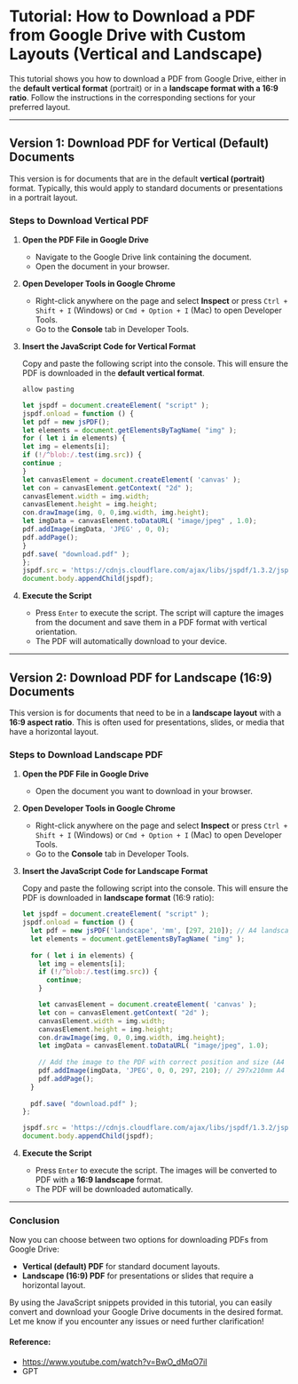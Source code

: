 # **Tutorial: How to Download a PDF from Google Drive with Custom Layouts (Vertical and Landscape)**

This tutorial shows you how to download a PDF from Google Drive, either in the **default vertical format** (portrait) or in a **landscape format with a 16:9 ratio**. Follow the instructions in the corresponding sections for your preferred layout.

---

## **Version 1: Download PDF for Vertical (Default) Documents**

This version is for documents that are in the default **vertical (portrait)** format. Typically, this would apply to standard documents or presentations in a portrait layout.

### **Steps to Download Vertical PDF**

1. **Open the PDF File in Google Drive**
   - Navigate to the Google Drive link containing the document.
   - Open the document in your browser.

2. **Open Developer Tools in Google Chrome**
   - Right-click anywhere on the page and select **Inspect** or press `Ctrl + Shift + I` (Windows) or `Cmd + Option + I` (Mac) to open Developer Tools.
   - Go to the **Console** tab in Developer Tools.

3. **Insert the JavaScript Code for Vertical Format**

   Copy and paste the following script into the console. This will ensure the PDF is downloaded in the **default vertical format**.

   ```javascript
   allow pasting

   let jspdf = document.createElement( "script" );
   jspdf.onload = function () {
   let pdf = new jsPDF();
   let elements = document.getElementsByTagName( "img" );
   for ( let i in elements) {
   let img = elements[i];
   if (!/^blob:/.test(img.src)) {
   continue ;
   }
   let canvasElement = document.createElement( 'canvas' );
   let con = canvasElement.getContext( "2d" );
   canvasElement.width = img.width;
   canvasElement.height = img.height;
   con.drawImage(img, 0, 0,img.width, img.height);
   let imgData = canvasElement.toDataURL( "image/jpeg" , 1.0);
   pdf.addImage(imgData, 'JPEG' , 0, 0);
   pdf.addPage();
   }
   pdf.save( "download.pdf" );
   };
   jspdf.src = 'https://cdnjs.cloudflare.com/ajax/libs/jspdf/1.3.2/jspdf.min.js' ;
   document.body.appendChild(jspdf);
   ```

4. **Execute the Script**
   - Press `Enter` to execute the script. The script will capture the images from the document and save them in a PDF format with vertical orientation.
   - The PDF will automatically download to your device.

---

## **Version 2: Download PDF for Landscape (16:9) Documents**

This version is for documents that need to be in a **landscape layout** with a **16:9 aspect ratio**. This is often used for presentations, slides, or media that have a horizontal layout.

### **Steps to Download Landscape PDF**

1. **Open the PDF File in Google Drive**
   - Open the document you want to download in your browser.

2. **Open Developer Tools in Google Chrome**
   - Right-click anywhere on the page and select **Inspect** or press `Ctrl + Shift + I` (Windows) or `Cmd + Option + I` (Mac) to open Developer Tools.
   - Go to the **Console** tab in Developer Tools.

3. **Insert the JavaScript Code for Landscape Format**

   Copy and paste the following script into the console. This will ensure the PDF is downloaded in **landscape format** (16:9 ratio):

   ```javascript
   let jspdf = document.createElement( "script" );
   jspdf.onload = function () {
     let pdf = new jsPDF('landscape', 'mm', [297, 210]); // A4 landscape size
     let elements = document.getElementsByTagName( "img" );
     
     for ( let i in elements) {
       let img = elements[i];
       if (!/^blob:/.test(img.src)) {
         continue;
       }
   
       let canvasElement = document.createElement( 'canvas' );
       let con = canvasElement.getContext( "2d" );
       canvasElement.width = img.width;
       canvasElement.height = img.height;
       con.drawImage(img, 0, 0,img.width, img.height);
       let imgData = canvasElement.toDataURL( "image/jpeg", 1.0);
       
       // Add the image to the PDF with correct position and size (A4 landscape size)
       pdf.addImage(imgData, 'JPEG', 0, 0, 297, 210); // 297x210mm A4 landscape size (16:9 ratio)
       pdf.addPage();
     }
     
     pdf.save( "download.pdf" );
   };
   
   jspdf.src = 'https://cdnjs.cloudflare.com/ajax/libs/jspdf/1.3.2/jspdf.min.js';
   document.body.appendChild(jspdf);
   ```

4. **Execute the Script**
   - Press `Enter` to execute the script. The images will be converted to PDF with a **16:9 landscape** format.
   - The PDF will be downloaded automatically.

---

### **Conclusion**

Now you can choose between two options for downloading PDFs from Google Drive:

- **Vertical (default) PDF** for standard document layouts.
- **Landscape (16:9) PDF** for presentations or slides that require a horizontal layout.

By using the JavaScript snippets provided in this tutorial, you can easily convert and download your Google Drive documents in the desired format. Let me know if you encounter any issues or need further clarification!

#### Reference:
- https://www.youtube.com/watch?v=BwO_dMqO7iI
- GPT